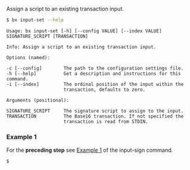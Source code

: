 Assign a script to an existing transaction input.
```sh
$ bx input-set --help
```
```
Usage: bx input-set [-h] [--config VALUE] [--index VALUE]                
SIGNATURE_SCRIPT [TRANSACTION]                                           

Info: Assign a script to an existing transaction input.                  

Options (named):

-c [--config]        The path to the configuration settings file.        
-h [--help]          Get a description and instructions for this command.
-i [--index]         The ordinal position of the input within the        
                     transaction, defaults to zero.                      

Arguments (positional):

SIGNATURE_SCRIPT     The signature script to assign to the input.        
TRANSACTION          The Base16 transaction. If not specified the        
                     transaction is read from STDIN.
```
### Example 1

For the **preceding step** see [Example 1](bx-input-sign) of the input-sign command.

```sh
$ 
```
```
```